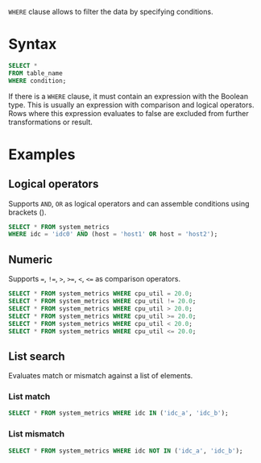 `WHERE` clause allows to filter the data by specifying conditions.

# Syntax

```sql
SELECT *
FROM table_name
WHERE condition;
```

If there is a `WHERE` clause, it must contain an expression with the Boolean type. This is usually
an expression with comparison and logical operators. Rows where this expression evaluates to false are
excluded from further transformations or result.

# Examples

## Logical operators
Supports `AND`, `OR` as logical operators and can assemble conditions using brackets ().

```sql
SELECT * FROM system_metrics
WHERE idc = 'idc0' AND (host = 'host1' OR host = 'host2');
```

## Numeric
Supports `=`, `!=`, `>`, `>=`, `<`, `<=` as comparison operators.

```sql
SELECT * FROM system_metrics WHERE cpu_util = 20.0;
SELECT * FROM system_metrics WHERE cpu_util != 20.0;
SELECT * FROM system_metrics WHERE cpu_util > 20.0;
SELECT * FROM system_metrics WHERE cpu_util >= 20.0;
SELECT * FROM system_metrics WHERE cpu_util < 20.0;
SELECT * FROM system_metrics WHERE cpu_util <= 20.0;
```

## List search
Evaluates match or mismatch against a list of elements.

### List match
```sql
SELECT * FROM system_metrics WHERE idc IN ('idc_a', 'idc_b');
```

### List mismatch
```sql
SELECT * FROM system_metrics WHERE idc NOT IN ('idc_a', 'idc_b');
```
